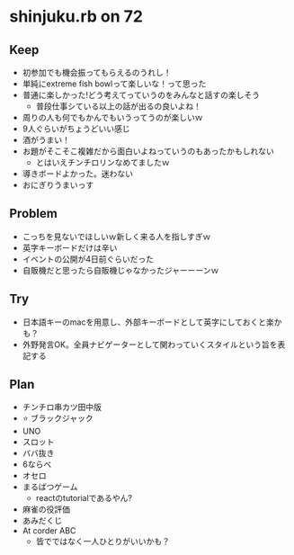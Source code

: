 # shinjuku.rb on 72

## Keep

- 初参加でも機会振ってもらえるのうれし！
- 単純にextreme fish bowlって楽しいな！って思った
- 普通に楽しかった!どう考えてっていうのをみんなと話すの楽しそう
  - 普段仕事シている以上の話が出るの良いよね！
- 周りの人も何でもかんでもいうってうのが楽しいｗ
- 9人ぐらいがちょうどいい感じ
- 酒がうまい！
- お題がそこそこ複雑だから面白いよねっていうのもあったかもしれない
  - とはいえチンチロリンなめてましたｗ
- 導きボードよかった。迷わない
- おにぎりうまいっす

## Problem

- こっちを見ないでほしいｗ新しく来る人を指しすぎｗ
- 英字キーボードだけは辛い
- イベントの公開が4日前ぐらいだった
- 自販機だと思ったら自販機じゃなかったジャーーーンｗ

## Try

- 日本語キーのmacを用意し、外部キーボードとして英字にしておくと楽かも？
- 外野発言OK。全員ナビゲーターとして関わっていくスタイルという旨を表記する

## Plan

- チンチロ串カツ田中版
- :star: ブラックジャック
- UNO
- スロット
- ババ抜き
- 6ならべ
- オセロ
- まるばつゲーム
  - reactのtutorialであるやん?
- 麻雀の役評価
- あみだくじ
- At corder ABC
  - 皆でではなく一人ひとりがいいかも？



